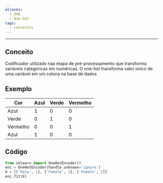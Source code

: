 ```yaml
---
aliases:
  - OHE
  - One-hot
tags:
  - conceitos
---
```


---

## Conceito

Codificador utilizado naa etapa de pré-processamento que transforma variáveis categóricas em numéricas. O one-hot transforma valor único de uma variável em um coluna na base de dados

## Exemplo

| **Cor**  | Azul | Verde | Vermelho |
| -------- | ---- | ----- | -------- |
| Azul     | 1    | 0     | 0        |
| Verde    | 0    | 1     | 0        |
| Vermelho | 0    | 0     | 1        |
| Azul     | 1    | 0     | 0        |
## Código

```python
from sklearn import OneHotEncoder()
enc = OneHotEncoder(handle_unknown='ignore')
X = [['Male', 1], ['Female', 3], ['Female', 2]]
enc.fit(X)
```
